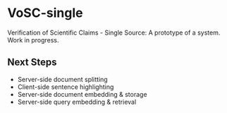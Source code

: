 # VoSC-single
Verification of Scientific Claims - Single Source:
A prototype of a system.
Work in progress.

## Next Steps

- Server-side document splitting
- Client-side sentence highlighting
- Server-side document embedding & storage
- Server-side query embedding & retrieval
